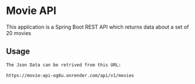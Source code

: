 # Movie API

This application is a Spring Boot REST API which returns data about a set of 20 movies

## Usage


```bash
The Json Data can be retrived from this URL:

https://movie-api-og6u.onrender.com/api/v1/movies
```
